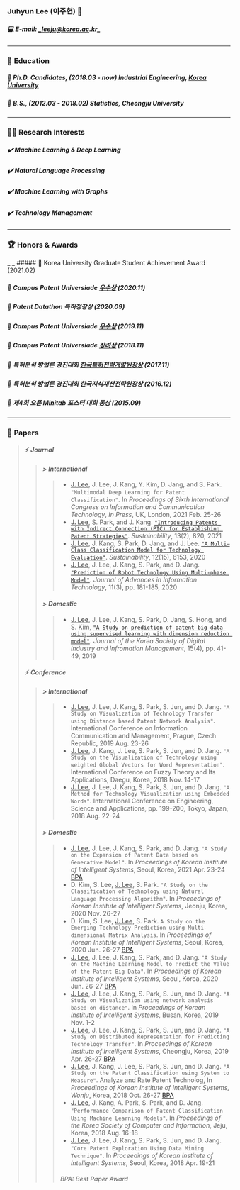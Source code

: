 ### **Juhyun Lee (이주현)** 👋
##### 💻 E-mail: _leeju@korea.ac.kr_
- - -
### 📗 **Education**

##### 📌 **Ph.D. Candidates**, (2018.03 - now) Industrial Engineering, [Korea University](https://vision.korea.ac.kr)

##### 📌 **B.S.**, (2012.03 - 2018.02) Statistics, Cheongju University

- - -
### 👨‍💻 **Research Interests**

##### ✔️ Machine Learning & Deep Learning

##### ✔️ Natural Language Processing

##### ✔️ Machine Learning with Graphs

##### ✔️ Technology Management

- - -
### 🏆 **Honors & Awards**

_     _ ##### 📌 Korea University Graduate Student Achievement Award (2021.02)

##### 📌 Campus Patent Universiade [**우수상**](https://www.kipa.org/cpu/4_u2020.jsp) (2020.11)

##### 📌 Patent Datathon **특허청장상** (2020.09)

##### 📌 Campus Patent Universiade [**우수상**](https://www.kipa.org/cpu/4_u2019.jsp) (2019.11)

##### 📌 Campus Patent Universiade [**장려상**](https://www.kipa.org/cpu/4_u2018.jsp) (2018.11)

##### 📌 특허분석 방법론 경진대회 [**한국특허전략개발원장상**](https://www.kista.re.kr/webzine/vol02/jsp/vol02/sub09.jsp) (2017.11)

##### 📌 특허분석 방법론 경진대회 [**한국지식재산전략원장상**](http://biz.kista.re.kr/iprnd/front/contest/contest.do?method=contestInfo&ju_mn=04&bu_mn=03&sub_mn=01) (2016.12)

##### 📌 제4회 오픈 Minitab 포스터 대회 [**동상**](https://www.minitab.co.kr/minitab/new/product/product0403_05.php) (2015.09)
- - -
### 📄 **Papers**
> #### ⚡ _**Journal**_
> > #### _**> International**_
> > > * <ins>**J. Lee**</ins>, J. Lee, J. Kang, Y. Kim, D. Jang, and S. Park. `"Multimodal Deep Learning for Patent Classification"`. In _Proceedings of Sixth International Congress on Information and Communication Technology_, _In Press_, UK, London, 2021 Feb. 25-26
> > > * <ins>**J. Lee**</ins>, S. Park, and J. Kang. [`"Introducing Patents with Indirect Connection (PIC) for Establishing Patent Strategies"`](https://doi.org/10.3390/su13020820). _Sustainability_, 13(2), 820, 2021
> > > * <ins>**J. Lee**</ins>, J. Kang, S. Park, D. Jang, and J. Lee. [`"A Multi–Class Classification Model for Technology Evaluation"`](https://doi.org/10.3390/su12156153). _Sustainability_, 12(15), 6153, 2020
> > > * <ins>**J. Lee**</ins>, J. Lee, J. Kang, S. Park, and D. Jang. [`"Prediction of Robot Technology Using Multi-phase Model"`](http://10.12720/jait.11.3.181-185). _Journal of Advances in Information Technology_, 11(3), pp. 181-185, 2020
> > #### _**> Domestic**_
> > > * <ins>**J. Lee**</ins>, J. Lee, J. Kang, S. Park, D. Jang, S. Hong, and S. Kim, [`"A Study on prediction of patent big data using supervised learning with dimension reduction model"`](http://dx.doi.org/10.17662/ksdim.2019.15.4.041). _Journal of the Korea Society of Digital Industry and Infromation Management_, 15(4), pp. 41-49, 2019
> #### ⚡ _**Conference**_
> > #### _**> International**_
> > > * <ins>**J. Lee**</ins>, J. Lee, J. Kang, S. Park, S. Jun, and D. Jang. `"A Study on Visualization of Technology Transfer using Distance based Patent Network Analysis"`. International Conference on Information Communication and Management, Prague, Czech Republic, 2019 Aug. 23-26
> > > * <ins>**J. Lee**</ins>, J. Kang, J. Lee, S. Park, S. Jun, and D. Jang. `"A Study on the Visualization of Technology using weighted Global Vectors for Word Representation"`. International Conference on Fuzzy Theory and Its Applications, Daegu, Korea, 2018 Nov. 14-17  
> > > * <ins>**J. Lee**</ins>, J. Lee, J. Kang, S. Park, S. Jun, and D. Jang. `"A Method for Technology Visualization using Embedded Words"`. International Conference on Engineering, Science and Applications, pp. 199-200, Tokyo, Japan, 2018 Aug. 22-24
> > #### _**> Domestic**_
> > > * <ins>**J. Lee**</ins>, J. Lee, J. Kang, S. Park, and D. Jang. `"A Study on the Expansion of Patent Data based on Generative Model"`. In _Proceedings of Korean Institute of Intelligent Systems_, Seoul, Korea, 2021 Apr. 23-24 [BPA](https://fuzzy.or.kr)
> > > * D. Kim, S. Lee, <ins>**J. Lee**</ins>, S. Park. `"A Study on the Classification of Technology using Natural Language Processing Algorithm"`. In _Proceedings of Korean Institute of Intelligent Systems_, Jeonju, Korea, 2020 Nov. 26-27
> > > * D. Kim, S. Lee, <ins>**J. Lee**</ins>, S. Park. `A Study on the Emerging Technology Prediction using Multi-dimensional Matrix Analysis`. In _Proceedings of Korean Institute of Intelligent Systems_, Seoul, Korea, 2020 Jun. 26-27 [BPA](https://fuzzy.or.kr)
> > > * <ins>**J. Lee**</ins>, J. Lee, J. Kang, S. Park, and D. Jang. `"A Study on the Machine Learning Model to Predict the Value of the Patent Big Data"`. In _Proceedings of Korean Institute of Intelligent Systems_, Seoul, Korea, 2020 Jun. 26-27 [BPA](https://fuzzy.or.kr)
> > > * <ins>**J. Lee**</ins>, J. Lee, J. Kang, S. Park, S. Jun, and D. Jang. `"A Study on Visualization using network analysis based on distance"`. In _Proceedings of Korean Institute of Intelligent Systems_, Busan, Korea, 2019 Nov. 1-2
> > > * <ins>**J. Lee**</ins>, J. Lee, J. Kang, S. Park, S. Jun, and D. Jang. `"A Study on Distributed Representation for Predicting Technology Transfer"`. In _Proceedings of Korean Institute of Intelligent Systems_, Cheongju, Korea, 2019 Apr. 26-27 [BPA](https://fuzzy.or.kr)
> > > * <ins>**J. Lee**</ins>, J. Kang, J. Lee, S. Park, S. Jun, and D. Jang. `"A Study on the Patent Classification using System to Measure"`. Analyze and Rate Patent Technolog, In _Proceedings of Korean Institute of Intelligent Systems, Wonju_, Korea, 2018 Oct. 26-27 [BPA](https://fuzzy.or.kr)
> > > * <ins>**J. Lee**</ins>, J. Kang, A. Park, S. Park, and D. Jang. `"Performance Comparison of Patent Classification Using Machine Learning Models"`. In _Proceedings of the Korea Society of Computer and Information_, Jeju, Korea, 2018 Aug. 16-18
> > > * <ins>**J. Lee**</ins>, J. Lee, J. Kang, S. Park, S. Jun, and D. Jang. `"Core Patent Exploration Using Data Mining Technique"`. In _Proceedings of Korean Institute of Intelligent Systems_, Seoul, Korea, 2018 Apr. 19-21
> > > ###### BPA: Best Paper Award
